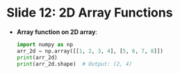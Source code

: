 # Slide 12: 2D Array Functions

- **Array function on 2D array**:
  ```python
  import numpy as np
  arr_2d = np.array([[1, 2, 3, 4], [5, 6, 7, 8]])
  print(arr_2d)
  print(arr_2d.shape)  # Output: (2, 4)